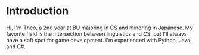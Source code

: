 # Introduction
 Hi, I'm Theo, a 2nd year at BU majoring in CS and minoring in Japanese. My favorite field is the intersection between linguistics and CS, but I'll always have a soft spot for game development. I'm experienced with Python, Java, and C#.
